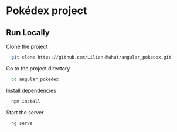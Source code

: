 
# Pokédex project




## Run Locally

Clone the project

```bash
  git clone https://github.com/Lilian-Mahut/angular_pokedex.git
```

Go to the project directory

```bash
  cd angular_pokedex
```

Install dependencies

```bash
  npm install
```

Start the server

```bash
  ng serve
```

